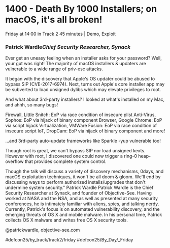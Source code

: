 # 1400 - Death By 1000 Installers; on macOS, it's all broken!
Friday at 14:00 in Track 2
45 minutes | Demo, Exploit
### Patrick Wardle*Chief Security Researcher, Synack*

Ever get an uneasy feeling when an installer asks for your password? Well, your gut was right! The majority of macOS installers & updaters are vulnerable to a wide range of priv-esc attacks.

It began with the discovery that Apple's OS updater could be abused to bypass SIP (CVE-2017-6974). Next, turns out Apple's core installer app may be subverted to load unsigned dylibs which may elevate privileges to root.

And what about 3rd-party installers? I looked at what's installed on my Mac, and ahhh, so many bugs! 

Firewall, Little Snitch: EoP via race condition of insecure plist
Anti-Virus, Sophos: EoP via hijack of binary component 
Browser, Google Chrome: EoP via script hijack
Virtualization, VMWare Fusion: EoP via race condition of insecure script
IoT, DropCam: EoP via hijack of binary component
and more!

...and 3rd-party auto-update frameworks like Sparkle -yup vulnerable too!

Though root is great, we can't bypass SIP nor load unsigned kexts. However with root, I discovered one could now trigger a ring-0 heap-overflow that provides complete system control.

Though the talk will discuss a variety of discovery mechanisms, 0days, and macOS exploitation techniques, it won't be all doom & gloom. We'll end by discussing ways to perform authorized installs/upgrades that don't undermine system security."
Patrick Wardle
Patrick Wardle is the Chief Security Researcher at Synack, and founder of Objective-See. Having worked at NASA and the NSA, and as well as presented at many security conferences, he is intimately familiar with aliens, spies, and talking nerdy. Currently, Patrick's focus is on automated vulnerability discovery, and the emerging threats of OS X and mobile malware. In his personal time, Patrick collects OS X malware and writes free OS X security tools.

@patrickwardle, objective-see.com

#defcon25/by_track/track2/friday #defcon25/By_Day/_Friday
